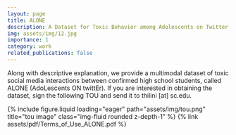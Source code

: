```yaml
---
layout: page
title: ALONE
description: A Dataset for Toxic Behavior among Adolescents on Twitter
img: assets/img/12.jpg
importance: 1
category: work
related_publications: false
---
```


Along with descriptive explanation, we provide a multimodal dataset of toxic social media interactions between confirmed high school students, called ALONE (AdoLescents ON twittEr). If you are interested in obtaining the dataset, sign the following TOU and send it to thilini [at] sc.edu.


{% include figure.liquid loading="eager" path="assets/img/tou.png" title="tou image" class="img-fluid rounded z-depth-1" %} 
{% link assets/pdf/Terms_of_Use_ALONE.pdf %}

